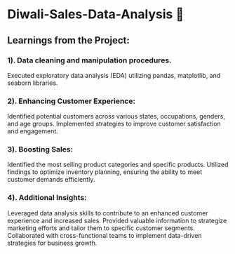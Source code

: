 # Diwali-Sales-Data-Analysis 🎇
## Learnings from the Project:

### 1). Data cleaning and manipulation procedures.
Executed exploratory data analysis (EDA) utilizing pandas, matplotlib, and seaborn libraries.

### 2). Enhancing Customer Experience:

Identified potential customers across various states, occupations, genders, and age groups.
Implemented strategies to improve customer satisfaction and engagement.

### 3). Boosting Sales:

Identified the most selling product categories and specific products.
Utilized findings to optimize inventory planning, ensuring the ability to meet customer demands efficiently.

### 4). Additional Insights:

Leveraged data analysis skills to contribute to an enhanced customer experience and increased sales.
Provided valuable information to strategize marketing efforts and tailor them to specific customer segments.
Collaborated with cross-functional teams to implement data-driven strategies for business growth.

